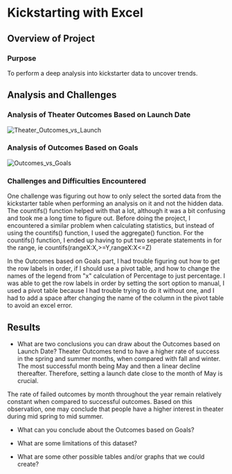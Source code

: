 # Kickstarting with Excel

## Overview of Project

### Purpose
To perform a deep analysis into kickstarter data to uncover trends.

## Analysis and Challenges

### Analysis of Theater Outcomes Based on Launch Date
![Theater_Outcomes_vs_Launch](https://user-images.githubusercontent.com/92996865/146660548-8638179a-d638-46fc-a27e-f8ff127ffb90.png)


### Analysis of Outcomes Based on Goals
![Outcomes_vs_Goals](https://user-images.githubusercontent.com/92996865/146660557-ece8b0f4-87e4-448a-9345-45a83e5a4f8b.png)

### Challenges and Difficulties Encountered
One challenge was figuring out how to only select the sorted data from the kickstarter table when performing an analysis on it and not the hidden data. The countifs() function helped with that a lot, although it was a bit confusing and took me a long time to figure out. Before doing the project, I encountered a similar problem when calculating statistics, but instead of using the countifs() function, I used the aggregate() function. For the countifs() function, I ended up having to put two seperate statements in for the range, ie countifs(rangeX:X,>=Y,rangeX:X<=Z)

In the Outcomes based on Goals part, I had trouble figuring out how to get the row labels in order, if I should use a pivot table, and how to change the names of the legend from "x" calculation of Percentage to just percentage. I was able to get the row labels in order by setting the sort option to manual, I used a pivot table because I had trouble trying to do it without one, and I had to add a space after changing the name of the column in the pivot table to avoid an excel error. 
## Results

- What are two conclusions you can draw about the Outcomes based on Launch Date?
Theater Outcomes tend to have a higher rate of success in the spring and summer months, when compared with fall and winter. The most successful month being May and then a linear decline thereafter. Therefore, setting a launch date close to the month of May is crucial.

The rate of failed outcomes by month throughout the year remain relatively constant when compared to successful outcomes. Based on this observation, one may conclude that people have a higher interest in theater during mid spring to mid summer.

- What can you conclude about the Outcomes based on Goals?

- What are some limitations of this dataset?

- What are some other possible tables and/or graphs that we could create?
